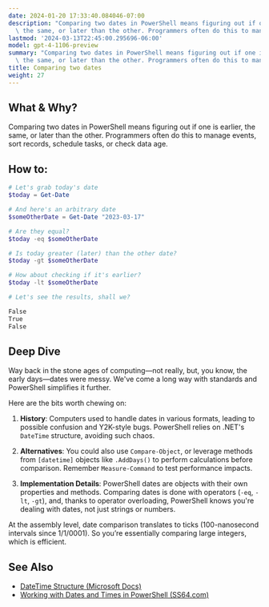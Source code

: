 ```yaml
---
date: 2024-01-20 17:33:40.084046-07:00
description: "Comparing two dates in PowerShell means figuring out if one is earlier,\
  \ the same, or later than the other. Programmers often do this to manage events,\u2026"
lastmod: '2024-03-13T22:45:00.295696-06:00'
model: gpt-4-1106-preview
summary: "Comparing two dates in PowerShell means figuring out if one is earlier,\
  \ the same, or later than the other. Programmers often do this to manage events,\u2026"
title: Comparing two dates
weight: 27
---
```


## What & Why?

Comparing two dates in PowerShell means figuring out if one is earlier, the same, or later than the other. Programmers often do this to manage events, sort records, schedule tasks, or check data age.

## How to:

```PowerShell
# Let's grab today's date
$today = Get-Date

# And here's an arbitrary date
$someOtherDate = Get-Date "2023-03-17"

# Are they equal?
$today -eq $someOtherDate

# Is today greater (later) than the other date?
$today -gt $someOtherDate

# How about checking if it's earlier?
$today -lt $someOtherDate

# Let's see the results, shall we?

False
True
False
```

## Deep Dive

Way back in the stone ages of computing—not really, but, you know, the early days—dates were messy. We've come a long way with standards and PowerShell simplifies it further.

Here are the bits worth chewing on:
1. **History**: Computers used to handle dates in various formats, leading to possible confusion and Y2K-style bugs. PowerShell relies on .NET's `DateTime` structure, avoiding such chaos.
   
2. **Alternatives**: You could also use `Compare-Object`, or leverage methods from `[datetime]` objects like `.AddDays()` to perform calculations before comparison. Remember `Measure-Command` to test performance impacts.
   
3. **Implementation Details**: PowerShell dates are objects with their own properties and methods. Comparing dates is done with operators (`-eq`, `-lt`, `-gt`), and, thanks to operator overloading, PowerShell knows you're dealing with dates, not just strings or numbers.

At the assembly level, date comparison translates to ticks (100-nanosecond intervals since 1/1/0001). So you’re essentially comparing large integers, which is efficient.

## See Also

- [DateTime Structure (Microsoft Docs)](https://docs.microsoft.com/en-us/dotnet/api/system.datetime?view=net-6.0)
- [Working with Dates and Times in PowerShell (SS64.com)](https://ss64.com/ps/syntax-dateformats.html)
